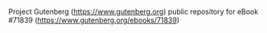 Project Gutenberg (https://www.gutenberg.org) public repository
for eBook #71839 (https://www.gutenberg.org/ebooks/71839)
